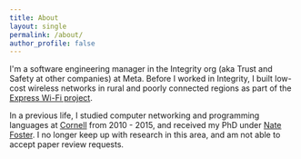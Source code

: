 ```yaml
---
title: About
layout: single
permalink: /about/
author_profile: false
---
```


I'm a software engineering manager in the Integrity org (aka Trust and Safety at other companies) at Meta. Before I worked in Integrity, I built low-cost wireless networks in rural and poorly connected regions as part of the [Express Wi-Fi project](https://expresswifi.fb.com/).

In a previous life, I studied computer networking and programming languages at [Cornell](https://www.cs.cornell.edu/) from 2010 - 2015, and received my PhD under [Nate Foster](https://www.cs.cornell.edu/~jnfoster/). I no longer keep up with research in this area, and am not able to accept paper review requests.